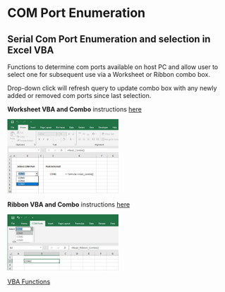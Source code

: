 # COM Port Enumeration
## Serial Com Port Enumeration and selection in Excel VBA

Functions to determine com ports available on host PC and allow user to select one for subsequent use via a Worksheet or Ribbon combo box.  

Drop-down click will refresh query to update combo box with any newly added or removed com ports since last selection.

**Worksheet VBA and Combo** instructions [here](/Worksheet/Installing-VBA.md)  

<img src="/Worksheet/com_port_combo_box.jpg" alt="Excel Combo" title="Worksheet Combo Box" width="50%" height="50%">

**Ribbon VBA and Combo** instructions [here](/Ribbon/HowTo.md)  

<img src="/Ribbon/RIBBON_COM_PORT.jpg" alt="Excel Combo" title="Ribbon Combo Box" width="50%" height="50%">  

[VBA Functions](Functions/Functions.md)


